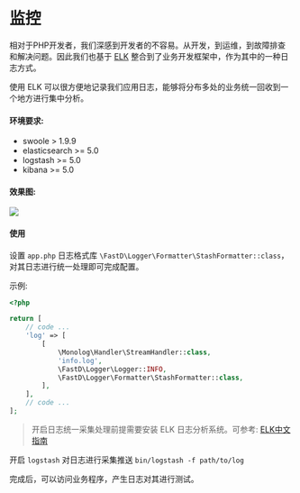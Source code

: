 # 监控

相对于PHP开发者，我们深感到开发者的不容易。从开发，到运维，到故障排查和解决问题。因此我们也基于 [ELK](https://www.elastic.co/) 整合到了业务开发框架中，作为其中的一种日志方式。

使用 ELK 可以很方便地记录我们应用日志，能够将分布多处的业务统一回收到一个地方进行集中分析。

#### 环境要求:

* swoole > 1.9.9
* elasticsearch >= 5.0
* logstash >= 5.0
* kibana >= 5.0

#### 效果图:  

![](assets/elk.jpg)

#### 使用

设置 `app.php` 日志格式库 `\FastD\Logger\Formatter\StashFormatter::class`，对其日志进行统一处理即可完成配置。

示例:
 
```php
<?php

return [
    // code ...
    'log' => [
        [
            \Monolog\Handler\StreamHandler::class,
            'info.log',
            \FastD\Logger\Logger::INFO,
            \FastD\Logger\Formatter\StashFormatter::class,
        ],
    ],
    // code ...
];
```

> 开启日志统一采集处理前提需要安装 ELK 日志分析系统。可参考: [ELK中文指南](https://kibana.logstash.es/content/logstash/get-start/install.html)

开启 `logstash` 对日志进行采集推送 `bin/logstash -f path/to/log`

完成后，可以访问业务程序，产生日志对其进行测试。

